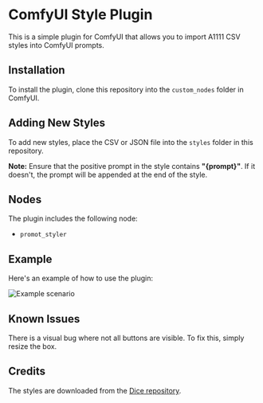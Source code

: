# ComfyUI Style Plugin

This is a simple plugin for ComfyUI that allows you to import A1111 CSV styles into ComfyUI prompts.

## Installation

To install the plugin, clone this repository into the `custom_nodes` folder in ComfyUI.

## Adding New Styles

To add new styles, place the CSV or JSON file into the `styles` folder in this repository.

**Note:** Ensure that the positive prompt in the style contains **"{prompt}"**. If it doesn't, the prompt will be appended at the end of the style.

## Nodes

The plugin includes the following node:

- `promot_styler`

## Example

Here's an example of how to use the plugin:

![Example scenario](https://raw.githubusercontent.com/chakib-belgaid/Comfyui_Prompt_styler/main/example.png)

## Known Issues

There is a visual bug where not all buttons are visible. To fix this, simply resize the box.

## Credits

The styles are downloaded from the [Dice repository](https://civitai.com/user/DiceAiDevelopment).